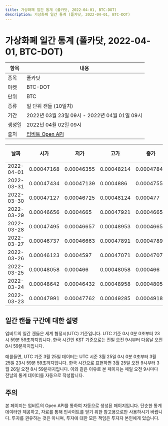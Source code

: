 ```yaml
---
title: 가상화폐 일간 통계 (폴카닷, 2022-04-01, BTC-DOT)
description: 가상화폐 일간 통계 (폴카닷, 2022-04-01, BTC-DOT)
---
```



가상화폐 일간 통계 (폴카닷, 2022-04-01, BTC-DOT)
===

|항목|내용|
|--|--|
|종목|폴카닷|
|마켓|BTC-DOT|
|단위|BTC|
|종류|일 단위 캔들 (10일치)|
|기간|2022년 03월 23일 09시 - 2022년 04월 01일 09시|
|생성일|2022년 04월 02일 09시|
|출처|[업비트 Open API](https://docs.upbit.com)|


|날짜|시가|저가|고가|종가|비고|
|--|--|--|--|--|--|
|2022-04-01|0.00047168|0.00046355|0.00048214|0.00047848|    |
|2022-03-31|0.00047434|0.00047139|0.0004886|0.00047555|    |
|2022-03-30|0.00047127|0.00046725|0.00048124|0.000477|    |
|2022-03-29|0.00046656|0.0004665|0.00047921|0.0004665|    |
|2022-03-28|0.00047495|0.00046657|0.00048953|0.00046657|    |
|2022-03-27|0.00046737|0.00046663|0.00047891|0.00047891|    |
|2022-03-26|0.00046123|0.0004597|0.00047071|0.00047071|    |
|2022-03-25|0.00048058|0.000466|0.00048058|0.000466|    |
|2022-03-24|0.00048642|0.00046432|0.00048958|0.00048058|    |
|2022-03-23|0.00047991|0.00047762|0.00049285|0.00049182|    |


일간 캔들 구간에 대한 설명
---


업비트의 일간 캔들은 세계 협정시(UTC) 기준입니다. 
UTC 기준 0시 0분 0초부터 23시 59분 59초까지입니다. 
한국 시간인 KST 기준으로는 전일 오전 9시부터 다음날 오전 8시 59분까지입니다. 


예를들면, UTC 기준 3월 25일 데이터는 UTC 시준 3월 25일 0시 0분 0초부터 3월 25일 23시 59분 59초까지입니다. 
한국 시간으로 표현하면 3월 25일 오전 9시부터 3월 26일 오전 8시 59분까지입니다. 
이와 같은 이유로 본 페이지는 매일 오전 9시마다 전날의 통계 데이터를 자동으로 작성합니다. 


주의
---


본 페이지는 업비트의 Open API를 통하여 자동으로 생성된 페이지입니다. 
단순한 통계 데이터만 제공하고, 자료를 통해 인사이트를 얻기 위한 참고용으로만 사용하시기 바랍니다. 
투자를 권유하는 것은 아니며, 투자에 대한 모든 책임은 투자자 본인에게 있습니다. 
